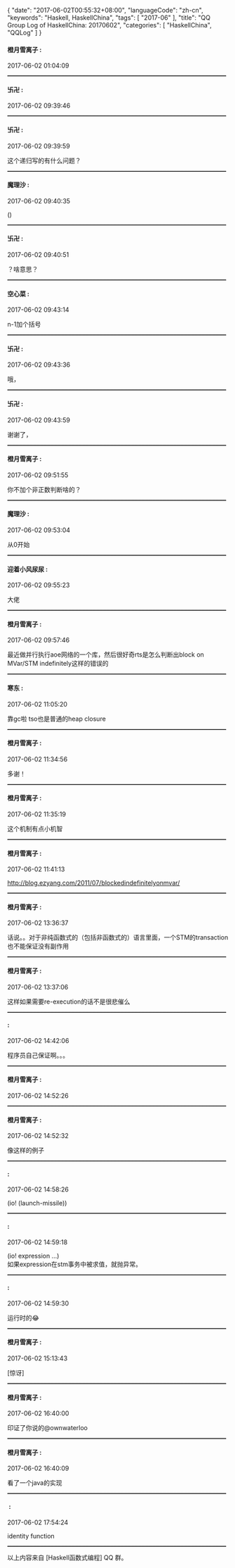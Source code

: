 {
  "date": "2017-06-02T00:55:32+08:00",
  "languageCode": "zh-cn",
  "keywords": "Haskell, HaskellChina",
  "tags": [
    "2017-06"
  ],
  "title": "QQ Group Log of HaskellChina: 20170602",
  "categories": [
    "HaskellChina", "QQLog"
  ]
}



#### 橙月雪离子 :

<span class="article-duration">2017-06-02 01:04:09</span>



<hr style="border-top: 1px dotted grey;width:99%"/>



#### 卐卍 :

<span class="article-duration">2017-06-02 09:39:46</span>



<hr style="border-top: 1px dotted grey;width:99%"/>



#### 卐卍 :

<span class="article-duration">2017-06-02 09:39:59</span>

这个递归写的有什么问题？

<hr style="border-top: 1px dotted grey;width:99%"/>



#### 魔理沙 :

<span class="article-duration">2017-06-02 09:40:35</span>

()

<hr style="border-top: 1px dotted grey;width:99%"/>



#### 卐卍 :

<span class="article-duration">2017-06-02 09:40:51</span>

？啥意思？

<hr style="border-top: 1px dotted grey;width:99%"/>



#### 空心菜 :

<span class="article-duration">2017-06-02 09:43:14</span>

n-1加个括号

<hr style="border-top: 1px dotted grey;width:99%"/>



#### 卐卍 :

<span class="article-duration">2017-06-02 09:43:36</span>

哦，

<hr style="border-top: 1px dotted grey;width:99%"/>



#### 卐卍 :

<span class="article-duration">2017-06-02 09:43:59</span>

谢谢了，

<hr style="border-top: 1px dotted grey;width:99%"/>



#### 橙月雪离子 :

<span class="article-duration">2017-06-02 09:51:55</span>

你不加个非正数判断啥的？

<hr style="border-top: 1px dotted grey;width:99%"/>



#### 魔理沙 :

<span class="article-duration">2017-06-02 09:53:04</span>

从0开始

<hr style="border-top: 1px dotted grey;width:99%"/>



#### 迎着小风尿尿 :

<span class="article-duration">2017-06-02 09:55:23</span>

大佬

<hr style="border-top: 1px dotted grey;width:99%"/>



#### 橙月雪离子 :

<span class="article-duration">2017-06-02 09:57:46</span>

最近做并行执行aoe网络的一个库，然后很好奇rts是怎么判断出block on MVar/STM indefinitely这样的错误的

<hr style="border-top: 1px dotted grey;width:99%"/>



#### 寒东 :

<span class="article-duration">2017-06-02 11:05:20</span>

靠gc啦 tso也是普通的heap closure

<hr style="border-top: 1px dotted grey;width:99%"/>



#### 橙月雪离子 :

<span class="article-duration">2017-06-02 11:34:56</span>

多谢！

<hr style="border-top: 1px dotted grey;width:99%"/>



#### 橙月雪离子 :

<span class="article-duration">2017-06-02 11:35:19</span>

这个机制有点小机智

<hr style="border-top: 1px dotted grey;width:99%"/>



#### 橙月雪离子 :

<span class="article-duration">2017-06-02 11:41:13</span>

http://blog.ezyang.com/2011/07/blockedindefinitelyonmvar/

<hr style="border-top: 1px dotted grey;width:99%"/>



#### 橙月雪离子 :

<span class="article-duration">2017-06-02 13:36:37</span>

话说。。对于非纯函数式的（包括非函数式的）语言里面，一个STM的transaction也不能保证没有副作用

<hr style="border-top: 1px dotted grey;width:99%"/>



#### 橙月雪离子 :

<span class="article-duration">2017-06-02 13:37:06</span>

这样如果需要re-execution的话不是很悲催么

<hr style="border-top: 1px dotted grey;width:99%"/>



####   :

<span class="article-duration">2017-06-02 14:42:06</span>

程序员自己保证啊。。。

<hr style="border-top: 1px dotted grey;width:99%"/>



#### 橙月雪离子 :

<span class="article-duration">2017-06-02 14:52:26</span>



<hr style="border-top: 1px dotted grey;width:99%"/>



#### 橙月雪离子 :

<span class="article-duration">2017-06-02 14:52:32</span>

像这样的例子

<hr style="border-top: 1px dotted grey;width:99%"/>



####   :

<span class="article-duration">2017-06-02 14:58:26</span>

(io! (launch-missile))

<hr style="border-top: 1px dotted grey;width:99%"/>



####   :

<span class="article-duration">2017-06-02 14:59:18</span>

(io! expression ...)<br />如果expression在stm事务中被求值，就抛异常。

<hr style="border-top: 1px dotted grey;width:99%"/>



####   :

<span class="article-duration">2017-06-02 14:59:30</span>

运行时的😂

<hr style="border-top: 1px dotted grey;width:99%"/>



#### 橙月雪离子 :

<span class="article-duration">2017-06-02 15:13:43</span>

[惊讶]

<hr style="border-top: 1px dotted grey;width:99%"/>



#### 橙月雪离子 :

<span class="article-duration">2017-06-02 16:40:00</span>

印证了你说的@ownwaterloo 

<hr style="border-top: 1px dotted grey;width:99%"/>



#### 橙月雪离子 :

<span class="article-duration">2017-06-02 16:40:09</span>

看了一个java的实现

<hr style="border-top: 1px dotted grey;width:99%"/>



#### ‎ :

<span class="article-duration">2017-06-02 17:54:24</span>

identity function

<hr style="border-top: 1px dotted grey;width:99%"/>




以上内容来自 [Haskell函数式编程] QQ 群。

